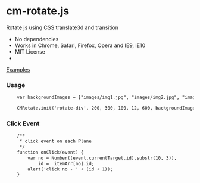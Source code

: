 cm-rotate.js
============

Rotate js using CSS translate3d and transition

 * No dependencies
 * Works in Chrome, Safari, Firefox, Opera and IE9, IE10
 * MIT License
 * 
[Examples](http://work.cmiscm.com/cm-rotate.js/)



### Usage ###
```html
    var backgroundImages = ["images/img1.jpg", "images/img2.jpg", "images/img3.jpg"];

    CMRotate.init('rotate-div', 200, 300, 100, 12, 600, backgroundImages);
```


### Click Event ###
```html
    /**
     * click event on each Plane
     */
    function onClick(event) {
        var no = Number((event.currentTarget.id).substr(10, 3)),
            id = _itemArr[no].id;
        alert('click no - ' + (id + 1));
    }
```
